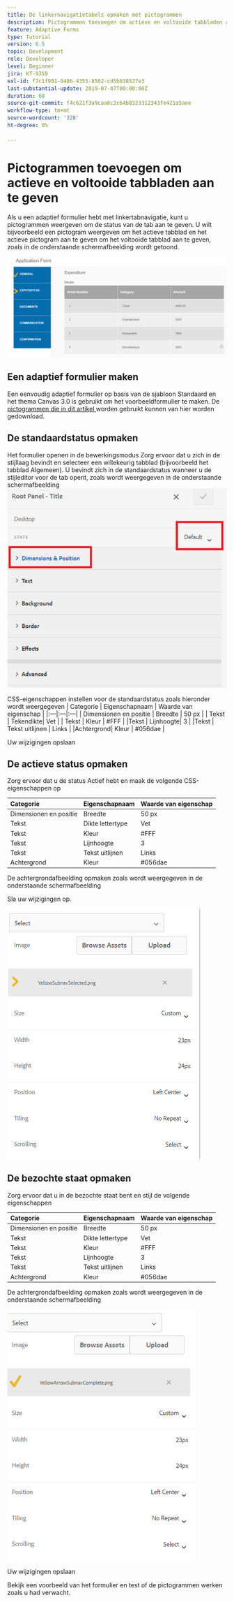 ```yaml
---
title: De linkernavigatietabels opmaken met pictogrammen
description: Pictogrammen toevoegen om actieve en voltooide tabbladen aan te geven
feature: Adaptive Forms
type: Tutorial
version: 6.5
topic: Development
role: Developer
level: Beginner
jira: KT-9359
exl-id: f7c1f991-0486-4355-8502-cd5b038537e3
last-substantial-update: 2019-07-07T00:00:00Z
duration: 68
source-git-commit: f4c621f3a9caa8c2c64b8323312343fe421a5aee
workflow-type: tm+mt
source-wordcount: '328'
ht-degree: 0%

---
```


# Pictogrammen toevoegen om actieve en voltooide tabbladen aan te geven

Als u een adaptief formulier hebt met linkertabnavigatie, kunt u pictogrammen weergeven om de status van de tab aan te geven. U wilt bijvoorbeeld een pictogram weergeven om het actieve tabblad en het actieve pictogram aan te geven om het voltooide tabblad aan te geven, zoals in de onderstaande schermafbeelding wordt getoond.

![ toolbar-uit elkaar plaatsen ](assets/active-completed.png)

## Een adaptief formulier maken

Een eenvoudig adaptief formulier op basis van de sjabloon Standaard en het thema Canvas 3.0 is gebruikt om het voorbeeldformulier te maken.
De [ pictogrammen die in dit artikel ](assets/icons.zip) worden gebruikt kunnen van hier worden gedownload.


## De standaardstatus opmaken

Het formulier openen in de bewerkingsmodus
Zorg ervoor dat u zich in de stijllaag bevindt en selecteer een willekeurig tabblad (bijvoorbeeld het tabblad Algemeen).
U bevindt zich in de standaardstatus wanneer u de stijleditor voor de tab opent, zoals wordt weergegeven in de onderstaande schermafbeelding
![ navigatie-lusje ](assets/navigation-tab.png)

CSS-eigenschappen instellen voor de standaardstatus zoals hieronder wordt weergegeven
| Categorie | Eigenschapnaam  |  Waarde van eigenschap |
|:—|:—|:—|
| Dimensionen en positie | Breedte | 50 px |
| Tekst | Tekendikte| Vet |
| Tekst | Kleur | #FFF |
|Tekst | Lijnhoogte| 3 |
|Tekst  | Tekst uitlijnen | Links |
|Achtergrond| Kleur | #056dae |

Uw wijzigingen opslaan

## De actieve status opmaken

Zorg ervoor dat u de status Actief hebt en maak de volgende CSS-eigenschappen op

| Categorie | Eigenschapnaam | Waarde van eigenschap |
|:---|:---|:---|
| Dimensionen en positie | Breedte | 50 px |
| Tekst | Dikte lettertype | Vet |
| Tekst | Kleur | #FFF |
| Tekst | Lijnhoogte | 3 |
| Tekst | Tekst uitlijnen | Links |
| Achtergrond | Kleur | #056dae |

De achtergrondafbeelding opmaken zoals wordt weergegeven in de onderstaande schermafbeelding

Sla uw wijzigingen op.



![ actief-staat ](assets/active-state.png)

## De bezochte staat opmaken

Zorg ervoor dat u in de bezochte staat bent en stijl de volgende eigenschappen

| Categorie | Eigenschapnaam | Waarde van eigenschap |
|:---|:---|:---|
| Dimensionen en positie | Breedte | 50 px |
| Tekst | Dikte lettertype | Vet |
| Tekst | Kleur | #FFF |
| Tekst | Lijnhoogte | 3 |
| Tekst | Tekst uitlijnen | Links |
| Achtergrond | Kleur | #056dae |

De achtergrondafbeelding opmaken zoals wordt weergegeven in de onderstaande schermafbeelding


![ bezocht-staat ](assets/visited-state.png)

Uw wijzigingen opslaan

Bekijk een voorbeeld van het formulier en test of de pictogrammen werken zoals u had verwacht.
